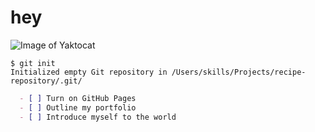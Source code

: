 # hey
![Image of Yaktocat](https://octodex.github.com/images/yaktocat.png)

```
$ git init
Initialized empty Git repository in /Users/skills/Projects/recipe-repository/.git/
```

```md
  - [ ] Turn on GitHub Pages
  - [ ] Outline my portfolio
  - [ ] Introduce myself to the world
```

